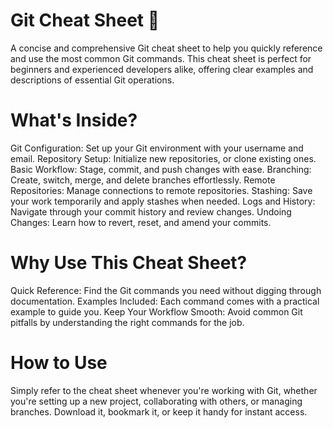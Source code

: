 # Git Cheat Sheet 📄

A concise and comprehensive Git cheat sheet to help you quickly reference and use the most common Git commands. This cheat sheet is perfect for beginners and experienced developers alike, offering clear examples and descriptions of essential Git operations.

# What's Inside?

Git Configuration: Set up your Git environment with your username and email.
Repository Setup: Initialize new repositories, or clone existing ones.
Basic Workflow: Stage, commit, and push changes with ease.
Branching: Create, switch, merge, and delete branches effortlessly.
Remote Repositories: Manage connections to remote repositories.
Stashing: Save your work temporarily and apply stashes when needed.
Logs and History: Navigate through your commit history and review changes.
Undoing Changes: Learn how to revert, reset, and amend your commits.

# Why Use This Cheat Sheet?

Quick Reference: Find the Git commands you need without digging through documentation.
Examples Included: Each command comes with a practical example to guide you.
Keep Your Workflow Smooth: Avoid common Git pitfalls by understanding the right commands for the job.

# How to Use

Simply refer to the cheat sheet whenever you're working with Git, whether you're setting up a new project, collaborating with others, or managing branches. Download it, bookmark it, or keep it handy for instant access.
